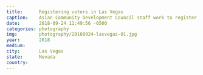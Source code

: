```yaml
---
title:  	Registering voters in Las Vegas
caption:	Asian Community Development Council staff work to register voters in Las Vegas
date:   	2018-09-24 11:49:56 -0500
categories: photography
img:		photography/20180924-lasvegas-01.jpg
year:		2018
medium:
city:		Las Vegas
state:		Nevada
country:
---
```

